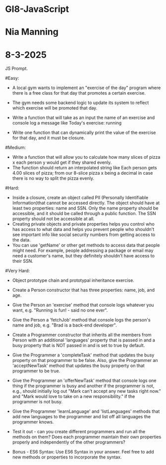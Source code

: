 # GI8-JavaScript
# Nia Manning
# 8-3-2025

JS Prompt.

#Easy: 
- A local gym wants to implement an "exercise of the day" program where there is a free class for that day that promotes a certain exercise. 
- The gym needs some backend logic to update its system to reflect which exercise will be promoted that day. 

- Write a function that will take as an input the name of an exercise and console log a message like Today's exercise: running

- Write one function that can dynamically print the value of the exercise for that day, and it must be closure.


#Medium: 
- Write a function that will allow you to calculate how many slices of pizza x each person y would get if they shared evenly. 
- The function should return an interpolated string like Each person gets 4.00 slices of pizza; from our 8-slice pizza x being a decimal in case there is no way to split the pizza evenly.


#Hard:
- Inside a closure, create an object called PII (Personally Identifiable Information)that cannot be accessed directly. The object should have at least two properties: name and SSN. Only the name property should be accessible, and it should be called through a public function. The SSN property should not be accessible at all. 
- Creating private objects and private properties helps you control who has access to what data and helps you prevent people who shouldn't see important info like social security numbers from getting access to the data. 
- You can use 'getName' or other get methods to access data that people might need. For example, people addressing a package or email may need a customer's name, but they definitely shouldn't have access to their SSN.


#Very Hard:
- Object prototype chain and prototypal inheritance exercise.
- Create a Person constructor that has three properties: name, job, and age.
- Give the Person an 'exercise' method that console logs whatever you want, e.g. "Running is fun! - said no one ever".
- Give the Person a 'fetchJob' method that console logs the person's name and job, e.g. "Brad is a back-end developer".
- Create a Programmer constructor that inherits all the members from Person with an additional 'languages' property that is passed in and a busy property that is NOT passed in and is set to true by default.
- Give the Programmer a 'completeTask' method that updates the busy property on that programmer to be false. Also, give the Programmer an 'acceptNewTask' method that updates the busy property on that programmer to be true.
- Give the Programmer an 'offerNewTask' method that console logs one thing if the programmer is busy and another if the programmer is not, e.g., should initially log out "Mark can't accept any new tasks right now." and "Mark would love to take on a new responsibility." if the programmer is not busy.
- Give the Programmer 'learnLanguage' and 'listLanguages' methods that add new languages to the programmer and list off all languages the programmer knows.
- Test it out - can you create different programmers and run all the methods on them? Does each programmer maintain their own properties properly and independently of the other programmers? 

- Bonus - ES6 Syntax: Use ES6 Syntax in your answer. Feel free to add new methods or properties to incorporate the syntax.
